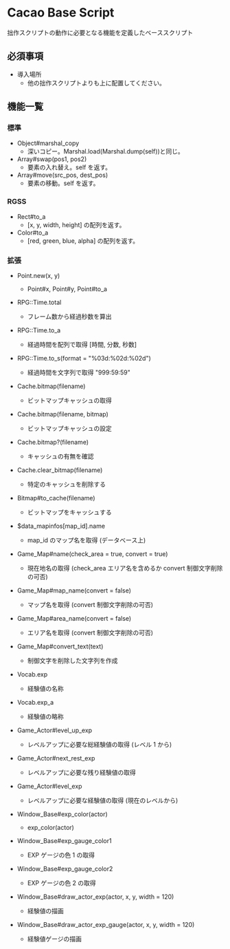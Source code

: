 # Cacao Base Script

拙作スクリプトの動作に必要となる機能を定義したベーススクリプト

## 必須事項

- 導入場所
  - 他の拙作スクリプトよりも上に配置してください。

## 機能一覧

### 標準

- Object#marshal_copy
  - 深いコピー。Marshal.load(Marshal.dump(self))と同じ。
- Array#swap(pos1, pos2)
  - 要素の入れ替え。self を返す。
- Array#move(src_pos, dest_pos)
  - 要素の移動。self を返す。

### RGSS

- Rect#to_a
  - [x, y, width, height] の配列を返す。
- Color#to_a
  - [red, green, blue, alpha] の配列を返す。

### 拡張

- Point.new(x, y)
	- Point#x, Point#y, Point#to_a

- RPG::Time.total
	- フレーム数から経過秒数を算出
- RPG::Time.to_a
	- 経過時間を配列で取得 [時間, 分数, 秒数]
- RPG::Time.to_s(format = "%03d:%02d:%02d")
	- 経過時間を文字列で取得 "999:59:59"

- Cache.bitmap(filename)
	- ビットマップキャッシュの取得
- Cache.bitmap(filename, bitmap)
	- ビットマップキャッシュの設定
- Cache.bitmap?(filename)
	- キャッシュの有無を確認
- Cache.clear_bitmap(filename)
	- 特定のキャッシュを削除する
- Bitmap#to_cache(filename)
	- ビットマップをキャッシュする

- $data_mapinfos[map_id].name
	- map_id のマップ名を取得 (データベース上)
- Game_Map#name(check_area = true, convert = true)
	- 現在地名の取得 (check_area エリア名を含めるか convert 制御文字削除の可否)
- Game_Map#map_name(convert = false)
	- マップ名を取得 (convert 制御文字削除の可否)
- Game_Map#area_name(convert = false)
	- エリア名を取得 (convert 制御文字削除の可否)
- Game_Map#convert_text(text)
	- 制御文字を削除した文字列を作成

- Vocab.exp
	- 経験値の名称
- Vocab.exp_a
	- 経験値の略称
- Game_Actor#level_up_exp
	- レベルアップに必要な総経験値の取得 (レベル 1 から)
- Game_Actor#next_rest_exp
	- レベルアップに必要な残り経験値の取得
- Game_Actor#level_exp
	- レベルアップに必要な経験値の取得 (現在のレベルから)
- Window_Base#exp_color(actor)
	- exp_color(actor)
- Window_Base#exp_gauge_color1
	- EXP ゲージの色 1 の取得
- Window_Base#exp_gauge_color2
	- EXP ゲージの色 2 の取得
- Window_Base#draw_actor_exp(actor, x, y, width = 120)
	- 経験値の描画
- Window_Base#draw_actor_exp_gauge(actor, x, y, width = 120)
	- 経験値ゲージの描画